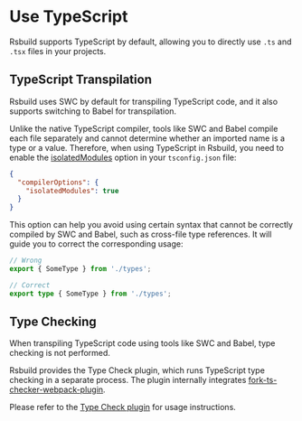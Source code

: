 # Use TypeScript

Rsbuild supports TypeScript by default, allowing you to directly use `.ts` and `.tsx` files in your projects.

## TypeScript Transpilation

Rsbuild uses SWC by default for transpiling TypeScript code, and it also supports switching to Babel for transpilation.

Unlike the native TypeScript compiler, tools like SWC and Babel compile each file separately and cannot determine whether an imported name is a type or a value. Therefore, when using TypeScript in Rsbuild, you need to enable the [isolatedModules](https://www.typescriptlang.org/tsconfig/#isolatedModules) option in your `tsconfig.json` file:

```json title="tsconfig.json"
{
  "compilerOptions": {
    "isolatedModules": true
  }
}
```

This option can help you avoid using certain syntax that cannot be correctly compiled by SWC and Babel, such as cross-file type references. It will guide you to correct the corresponding usage:

```ts
// Wrong
export { SomeType } from './types';

// Correct
export type { SomeType } from './types';
```

## Type Checking

When transpiling TypeScript code using tools like SWC and Babel, type checking is not performed.

Rsbuild provides the Type Check plugin, which runs TypeScript type checking in a separate process. The plugin internally integrates [fork-ts-checker-webpack-plugin](https://github.com/TypeStrong/fork-ts-checker-webpack-plugin).

Please refer to the [Type Check plugin](/plugins/list/plugin-type-check.html) for usage instructions.
